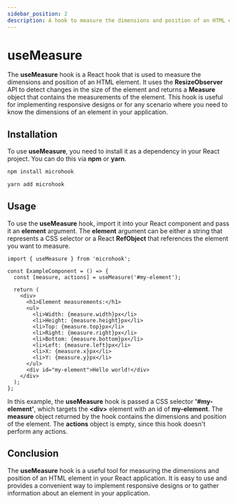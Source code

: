 ```yaml
---
sidebar_position: 2
description: A hook to measure the dimensions and position of an HTML element in React.
---
```


# useMeasure

<head>
  <meta name="keywords" content="React useMeasure hook, measuring React elements, getting dimensions of React elements, ResizeObserver, useCallback, useEffect, RefObject, SEO-friendly React hooks." />
</head>

The **useMeasure** hook is a React hook that is used to measure the dimensions and position of an HTML element. It uses the **ResizeObserver** API to detect changes in the size of the element and returns a **Measure** object that contains the measurements of the element. This hook is useful for implementing responsive designs or for any scenario where you need to know the dimensions of an element in your application.

## Installation

To use **useMeasure**, you need to install it as a dependency in your React project. You can do this via **npm** or **yarn**.

```bash
npm install microhook
```

```bash
yarn add microhook
```

## Usage

To use the **useMeasure** hook, import it into your React component and pass it an **element** argument. The **element** argument can be either a string that represents a CSS selector or a React **RefObject** that references the element you want to measure.

```tsx
import { useMeasure } from 'microhook';

const ExampleComponent = () => {
  const [measure, actions] = useMeasure('#my-element');

  return (
    <div>
      <h1>Element measurements:</h1>
      <ul>
        <li>Width: {measure.width}px</li>
        <li>Height: {measure.height}px</li>
        <li>Top: {measure.top}px</li>
        <li>Right: {measure.right}px</li>
        <li>Bottom: {measure.bottom}px</li>
        <li>Left: {measure.left}px</li>
        <li>X: {measure.x}px</li>
        <li>Y: {measure.y}px</li>
      </ul>
      <div id="my-element">Hello world!</div>
    </div>
  );
};
```

In this example, the **useMeasure** hook is passed a CSS selector **'#my-element'**, which targets the **&lt;div&gt;** element with an id of **my-element**. The **measure** object returned by the hook contains the dimensions and position of the element. The **actions** object is empty, since this hook doesn't perform any actions.

## Conclusion
The **useMeasure** hook is a useful tool for measuring the dimensions and position of an HTML element in your React application. It is easy to use and provides a convenient way to implement responsive designs or to gather information about an element in your application.
